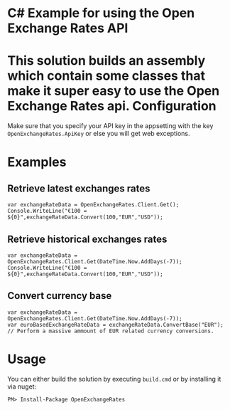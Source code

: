 C# Example for using the Open Exchange Rates API
===

This solution builds an assembly which contain some classes that make it super easy to use the Open Exchange Rates api. 
Configuration
===
Make sure that you specify your API key in the appsetting with the key `OpenExchangeRates.ApiKey` or else you will get web exceptions.

Examples
===
Retrieve latest exchanges rates 
---

	var exchangeRateData = OpenExchangeRates.Client.Get();
	Console.WriteLine("€100 = ${0}",exchangeRateData.Convert(100,"EUR","USD"));

Retrieve historical exchanges rates 
---

	var exchangeRateData = OpenExchangeRates.Client.Get(DateTime.Now.AddDays(-7));
	Console.WriteLine("€100 = ${0}",exchangeRateData.Convert(100,"EUR","USD"));


Convert currency base
---
	var exchangeRateData = OpenExchangeRates.Client.Get(DateTime.Now.AddDays(-7));
	var euroBasedExchangeRateData = exchangeRateData.ConvertBase("EUR"); 
	// Perform a massive ammount of EUR related currency conversions.

Usage
===

You can either build the solution by executing `build.cmd` or by installing it via nuget:

	PM> Install-Package OpenExchangeRates